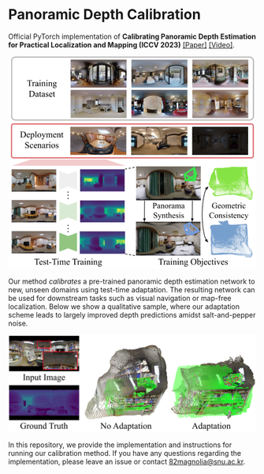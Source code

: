 # Panoramic Depth Calibration
Official PyTorch implementation of **Calibrating Panoramic Depth Estimation for Practical Localization and Mapping (ICCV 2023)** [[Paper]](https://openaccess.thecvf.com/content/ICCV2023/html/Kim_Calibrating_Panoramic_Depth_Estimation_for_Practical_Localization_and_Mapping_ICCV_2023_paper.html) [[Video]](https://www.youtube.com/watch?v=KXz8IwrtJWg).

[<img src="calib_overview.png" width="600"/>](calib_overview.png)

Our method *calibrates* a pre-trained panoramic depth estimation network to new, unseen domains using test-time adaptation.
The resulting network can be used for downstream tasks such as visual navigation or map-free localization.
Below we show a qualitative sample, where our adaptation scheme leads to largely improved depth predictions amidst salt-and-pepper noise.

[<img src="adaptation_sample.png" width="600"/>](adaptation_sample.png)

In this repository, we provide the implementation and instructions for running our calibration method. If you have any questions regarding the implementation, please leave an issue or contact 82magnolia@snu.ac.kr.

